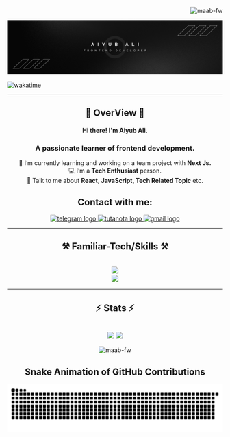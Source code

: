 <!-- <p align="right"> <img src="https://komarev.com/ghpvc/?username=maab-fw&label=Profile%20views&color=0e75b6&style=flat" alt="maab-fw" /> </p> -->
<p align="right"> <img src="https://visitcount.itsvg.in/api?id=maab-fw&icon=0&color=12https://visitcount.itsvg.in" alt="maab-fw" /> </p>

<!-- banner -->
<!-- <img src="https://i.ibb.co/8XjttMj/bannergithub.png" /> -->
<img src="images/cover.png" />

[![wakatime](https://wakatime.com/badge/user/bb6d8de4-3212-46b7-8333-81d89ec69954.svg)](https://wakatime.com/@bb6d8de4-3212-46b7-8333-81d89ec69954)
<hr>
<h2 align="center">🔰 OverView 🔰</h2>
<h4 align="center">Hi there! I'm Aiyub Ali.</h4>
<h3 align="center">A passionate learner of frontend development.</h3>
<div align="center"> 
  
  🌱 I’m currently learning and working on a team project with **Next Js.**
  <br>
  💻 I’m a **Tech Enthusiast** person.
  <br>
  💬 Talk to me about **React, JavaScript, Tech Related Topic** etc.
  
  
<!--
  
<div>
  
  📫 How to reach me **maab@tutanota.com** 
</div> -->
  </div>


<h2 align="center">Contact with me:</h2>
<div align="center">
<!--    <a href="https://facebook.com/groups/MuslimTechnician" target="_blank">
    <img src="https://raw.githubusercontent.com/maurodesouza/profile-readme-generator/master/src/assets/icons/social/facebook/default.svg" width="52" height="40" alt="facebook logo"  />
  </a> -->
  <a href="https://t.me/FW_MAAB" target="_blank">
    <img src="https://raw.githubusercontent.com/maurodesouza/profile-readme-generator/master/src/assets/icons/social/telegram/default.svg" width="52" height="40" alt="telegram logo"  />
  </a>
  <a href="mailto:maab@tutanota.com" target="_blank">
    <img src="https://raw.githubusercontent.com/maurodesouza/profile-readme-generator/master/src/assets/icons/social/tutanota/default.svg" width="52" height="40" alt="tutanota logo"  />
  </a>
  <a href="mailto:mdaiiyubali@gmail.com" target="_blank">
    <img src="https://raw.githubusercontent.com/maurodesouza/profile-readme-generator/master/src/assets/icons/social/gmail/default.svg" width="52" height="40" alt="gmail logo"  />
  </a>
</div>
  

<hr>
<h2 align="center">⚒️ Familiar-Tech/Skills ⚒️</h2>
<br>
<div align="center">
<a href="">
  <img src="https://skillicons.dev/icons?i=html,css,js,tailwind,react,vite,firebase,mongodb,nodejs,express,nextjs" />
  <br/>
  <img src="https://skillicons.dev/icons?i=windows,powershell,npm,vscode,vercel,bun,notion" />
</a>
  </div>
  <hr>
<h2 align="center">⚡ Stats ⚡</h2>
<br/>
<div align="center">
  
<img width="410" src="https://streak-stats.demolab.com/?user=MAAB-FW" />

<img width="390" src="https://github-readme-stats.vercel.app/api?username=MAAB-FW&show_icons=true&rank_icon=github" />
  
<p><img align="center" src="https://github-readme-stats.vercel.app/api/top-langs?username=maab-fw&show_icons=true&locale=en&layout=compact" alt="maab-fw" /></p>
</div>


###
<!---
<img src="https://raw.githubusercontent.com/maab-fw/maab-fw/output/snake.svg" alt="Snake animation" />
--->

### 
<h2 align="center">Snake Animation of GitHub Contributions</h2>
<picture>
  <source media="(prefers-color-scheme: dark)" srcset="https://raw.githubusercontent.com/MAAB-FW/MAAB-FW/output/github-contribution-grid-snake-dark.svg">
  <source media="(prefers-color-scheme: light)" srcset="https://raw.githubusercontent.com/MAAB-FW/MAAB-FW/output/github-contribution-grid-snake.svg">
  <img alt="github contribution grid snake animation" src="https://raw.githubusercontent.com/MAAB-FW/MAAB-FW/output/github-contribution-grid-snake.svg">
</picture>



<!---
<div align="left">
  <img src="https://skillicons.dev/icons?i=html" height="40" alt="html5 logo"  />
  <img width="12" />
  <img src="https://skillicons.dev/icons?i=css" height="40" alt="css3 logo"  />
  <img width="12" />
  <img src="https://skillicons.dev/icons?i=tailwind" height="40" alt="tailwindcss logo"  />
  <img width="12" />
  <img src="https://skillicons.dev/icons?i=js" height="40" alt="javascript logo"  />
  <img width="12" />
  <img src="https://skillicons.dev/icons?i=react" height="40" alt="react logo"  />
  <img width="12" />
  <img src="https://skillicons.dev/icons?i=vite" height="40" alt="vite logo"  />
  <img width="12" />
  <img src="https://skillicons.dev/icons?i=ai" height="40" alt="adobeillustrator logo"  />
</div>
--->

<!---
- 👋 Hi, I’m @MAAB-FW
- 👀 I’m interested in ...
- 🌱 I’m currently learning ...
- 💞️ I’m looking to collaborate on ...
- 📫 How to reach me ...
- 😄 Pronouns: ...
- ⚡ Fun fact: ...

MAAB-FW/MAAB-FW is a ✨ special ✨ repository because its `README.md` (this file) appears on your GitHub profile.
You can click the Preview link to take a look at your changes.
--->
